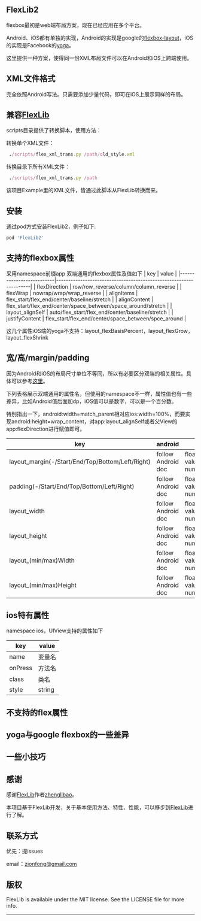
## FlexLib2

flexbox最初是web端布局方案，现在已经应用在多个平台。

Android、iOS都有单独的实现，Android的实现是google的[flexbox-layout](https://github.com/google/flexbox-layout.git)，iOS的实现是Facebook的[yoga](https://github.com/facebook/yoga.git)。

这里提供一种方案，使得同一份XML布局文件可以在Android和iOS上跨端使用。

## XML文件格式
完全依照Android写法。只需要添加少量代码，即可在iOS上展示同样的布局。


## 兼容[FlexLib](https://github.com/zhenglibao/FlexLib.git)
scripts目录提供了转换脚本，使用方法：

转换单个XML文件：
```ruby
 ./scripts/flex_xml_trans.py /path/old_style.xml
```
转换目录下所有XML文件：
```ruby
 ./scripts/flex_xml_trans.py /path
```
该项目Example里的XML文件，皆通过此脚本从FlexLib转换而来。


## 安装

通过pod方式安装FlexLib2，例子如下:

```ruby
pod 'FlexLib2'
```

## 支持的flexbox属性

采用namespace前缀app 双端通用的flexbox属性及值如下
| key                      | value                                                             |
|--------------------------|-------------------------------------------------------------------|
| flexDirection            | row/row\_reverse/column/column\_reverse                           |
| flexWrap                 | nowrap/wrap/wrap\_reverse                                         |
| alignItems               | flex\_start/flex\_end/center/baseline/stretch                     |
| alignContent             | flex\_start/flex\_end/center/space\_between/space\_around/stretch |
| layout\_alignSelf        | auto/flex\_start/flex\_end/center/baseline/stretch                |
| justifyContent           | flex\_start/flex\_end/center/space\_between/spce\_around          |

这几个属性iOS端的yoga不支持：layout_flexBasisPercent，layout_flexGrow，layout_flexShrink

## 宽/高/margin/padding

因为Android和iOS的布局尺寸单位不等同，所以有必要区分双端的相关属性。具体可以参考[这里](https://juejin.im/entry/5a37bd866fb9a04509099d25)。

下列表格展示双端通用的属性名，但使用的namespace不一样，属性值也有一些差异，比如Android值后面加dp，iOS值可以是数字，可以是一个百分数。

特别指出一下，android:width=match_parent相对应ios:width=100%，而要实现android:height=wrap_content，对app:layout_alignSelf或者父View的app:flexDirection进行赋值即可。


| key                  | android            | ios                         |
|----------------------|--------------------|-----------------------------|
| layout\_margin(-/Start/End/Top/Bottom/Left/Right)       | follow Android doc | float num value/percent num |
| padding(-/Start/End/Top/Bottom/Left/Right)              | follow Android doc | float num value/percent num |
| layout\_width        | follow Android doc | float num value/percent num |
| layout\_height     | follow Android doc | float num value/percent num |
| layout\_(min/max)Width        | follow Android doc | float num value/percent num |
| layout\_(min/max)Height    | follow Android doc | float num value/percent num |

## ios特有属性

namespace ios，UIView支持的属性如下

| key                             | value                                                                                                                          |
|---------------------------------|--------------------------------------------------------------------------------------------------------------------------------|
| name                            | 变量名                                                                                                                            |
| onPress                         | 方法名                                                                                                                            |
| class                           | 类名                                                                                                                             |
| style                           | string                                                                                                                         |

## 不支持的flex属性



## yoga与google flexbox的一些差异



## 一些小技巧



## 感谢
感谢[FlexLib](https://github.com/zhenglibao/FlexLib.git)作者[zhenglibao](798393829@qq.com)。



本项目基于FlexLib开发，关于基本使用方法、特性、性能，可以移步到[FlexLib](https://github.com/zhenglibao/FlexLib.git)进行了解。

## 联系方式
优先：提issues

email：zionfong@gmail.com


## 版权

FlexLib is available under the MIT license. See the LICENSE file for more info.

---

